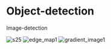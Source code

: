 # Object-detection
Image-detection 


![s25](https://github.com/user-attachments/assets/30ecf8d6-de3d-4e2d-80ba-7c5acb484766)
![edge_map1](https://github.com/user-attachments/assets/4dd0f0e3-348f-49be-ba63-db32e21887bf)
![gradient_image1](https://github.com/user-attachments/assets/efb0fa4f-cc7b-4289-b134-22e9eb97fcf4)
